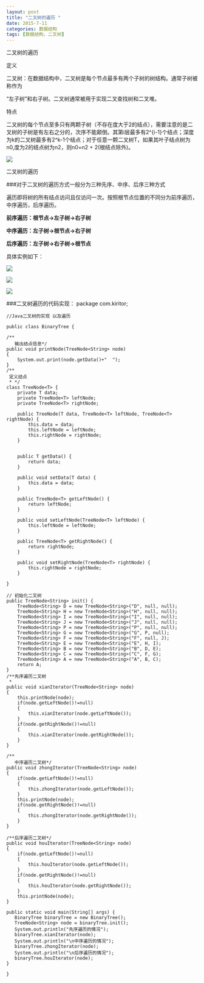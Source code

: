 ```yaml
---
layout: post
title: "二叉树的遍历 "
date: 2015-7-11
categories: 数据结构
tags: [数据结构，二叉树]
---
```

二叉树的遍历

<!-- more -->

定义
                    
二叉树：在数据结构中，二叉树是每个节点最多有两个子树的树结构。通常子树被称作为
             
“左子树”和右子树。二叉树通常被用于实现二叉查找树和二叉堆。
        
特点
                  
二叉树的每个节点至多只有两颗子树（不存在度大于2的结点），需要注意的是二叉树的子树是有左右之分的，次序不能颠倒。其第i层最多有2^{i-1}个结点；深度为k的二叉树最多有2^k-1个结点；对于任意一颗二叉树T，如果其叶子结点树为n0,度为2的结点树为n2，则n0=n2 + 2(根结点除外)。

![](http://img-storage.qiniudn.com/15-7-11/16561679.jpg)

二叉树的遍历

###对于二叉树的遍历方式一般分为三种先序、中序、后序三种方式

遍历即将树的所有结点访问且仅访问一次。按照根节点位置的不同分为前序遍历，中序遍历，后序遍历。

**前序遍历：根节点->左子树->右子树**

**中序遍历：左子树->根节点->右子树**

**后序遍历：左子树->右子树->根节点**

具体实例如下：


![](http://img-storage.qiniudn.com/15-7-11/45724670.jpg)


![](http://img-storage.qiniudn.com/15-7-11/99941943.jpg)


![](http://img-storage.qiniudn.com/15-7-11/87786522.jpg)


###二叉树遍历的代码实现：
    package com.kiritor;  
  
    
    //Java二叉树的实现 以及遍历 

    public class BinaryTree {  
      
    /** 
       输出结点信息*/  
    public void printNode(TreeNode<String> node)  
    {  
        System.out.print(node.getData()+"  ");  
    }  
    /** 
     定义结点 
     * */  
    class TreeNode<T> {  
        private T data;  
        private TreeNode<T> leftNode;  
        private TreeNode<T> rightNode;  
  
        public TreeNode(T data, TreeNode<T> leftNode, TreeNode<T> rightNode) {  
            this.data = data;  
            this.leftNode = leftNode;  
            this.rightNode = rightNode;  
        }  
          
  
        public T getData() {  
            return data;  
        }  
  
        public void setData(T data) {  
            this.data = data;  
        }  
  
        public TreeNode<T> getLeftNode() {  
            return leftNode;  
        }  
  
        public void setLeftNode(TreeNode<T> leftNode) {  
            this.leftNode = leftNode;  
        }  
  
        public TreeNode<T> getRightNode() {  
            return rightNode;  
        }  
  
        public void setRightNode(TreeNode<T> rightNode) {  
            this.rightNode = rightNode;  
        }  
  
    }  
  
    // 初始化二叉树  
    public TreeNode<String> init() {  
        TreeNode<String> D = new TreeNode<String>("D", null, null);  
        TreeNode<String> H = new TreeNode<String>("H", null, null);  
        TreeNode<String> I = new TreeNode<String>("I", null, null);  
        TreeNode<String> J = new TreeNode<String>("J", null, null);  
        TreeNode<String> P = new TreeNode<String>("P", null, null);  
        TreeNode<String> G = new TreeNode<String>("G", P, null);  
        TreeNode<String> F = new TreeNode<String>("F", null, J);  
        TreeNode<String> E = new TreeNode<String>("E", H, I);  
        TreeNode<String> B = new TreeNode<String>("B", D, E);  
        TreeNode<String> C = new TreeNode<String>("C", F, G);  
        TreeNode<String> A = new TreeNode<String>("A", B, C);  
        return A;  
    }  
    /**先序遍历二叉树 
     *  
    public void xianIterator(TreeNode<String> node)  
    {  
        this.printNode(node);  
        if(node.getLeftNode()!=null)  
        {  
            this.xianIterator(node.getLeftNode());  
        }  
        if(node.getRightNode()!=null)  
        {  
            this.xianIterator(node.getRightNode());  
        }  
    }  
      
    /** 
       中序遍历二叉树*/  
    public void zhongIterator(TreeNode<String> node)  
    {  
        if(node.getLeftNode()!=null)  
        {  
            this.zhongIterator(node.getLeftNode());  
        }  
        this.printNode(node);  
        if(node.getRightNode()!=null)  
        {  
            this.zhongIterator(node.getRightNode());  
        }  
    }  
      
    /**后序遍历二叉树*/  
    public void houIterator(TreeNode<String> node)  
    {  
        if(node.getLeftNode()!=null)  
        {  
            this.houIterator(node.getLeftNode());  
        }  
        if(node.getRightNode()!=null)  
        {  
            this.houIterator(node.getRightNode());  
        }  
        this.printNode(node);  
    }  
      
    public static void main(String[] args) {  
       BinaryTree binaryTree = new BinaryTree();  
       TreeNode<String> node = binaryTree.init();  
       System.out.println("先序遍历的情况");  
       binaryTree.xianIterator(node);  
       System.out.println("\n中序遍历的情况");  
       binaryTree.zhongIterator(node);  
       System.out.println("\n后序遍历的情况");  
       binaryTree.houIterator(node);  
    }  
      
    }  